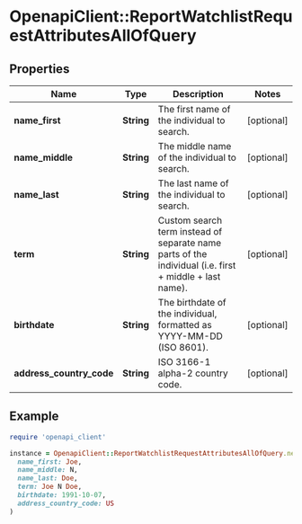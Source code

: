 # OpenapiClient::ReportWatchlistRequestAttributesAllOfQuery

## Properties

| Name | Type | Description | Notes |
| ---- | ---- | ----------- | ----- |
| **name_first** | **String** | The first name of the individual to search. | [optional] |
| **name_middle** | **String** | The middle name of the individual to search. | [optional] |
| **name_last** | **String** | The last name of the individual to search. | [optional] |
| **term** | **String** | Custom search term instead of separate name parts of the individual (i.e. first + middle + last name). | [optional] |
| **birthdate** | **String** | The birthdate of the individual, formatted as YYYY-MM-DD (ISO 8601). | [optional] |
| **address_country_code** | **String** | ISO 3166-1 alpha-2 country code. | [optional] |

## Example

```ruby
require 'openapi_client'

instance = OpenapiClient::ReportWatchlistRequestAttributesAllOfQuery.new(
  name_first: Joe,
  name_middle: N,
  name_last: Doe,
  term: Joe N Doe,
  birthdate: 1991-10-07,
  address_country_code: US
)
```

